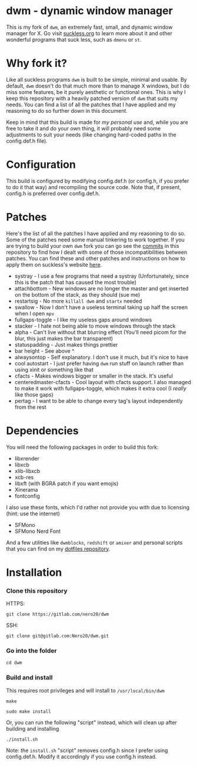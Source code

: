# dwm - dynamic window manager
This is my fork of `dwm`, an extremely fast, small, and dynamic window manager for X. Go visit [suckless.org](https://suckless.org) to learn more about it and other wonderful programs that suck less, such as `dmenu` or `st`.

# Why fork it?
Like all suckless programs `dwm` is built to be simple, minimal and usable. By default, `dwm` doesn't do that much more than to manage X windows, but I do miss some features, be it purely aesthetic or functional ones. This is why I keep this repository with a heavily patched version of `dwm` that suits my needs. You can find a list of all the patches that I have applied and my reasoning to do so further down in this document.

Keep in mind that this build is made for *my personal use* and, while you are free to take it and do your own thing, it will probably need some adjustments to suit your needs (like changing hard-coded paths in the config.def.h file).

# Configuration
This build is configured by modifying config.def.h (or config.h, if you prefer to do it that way) and recompiling the source code. Note that, if present, config.h is preferred over config.def.h.

# Patches
Here's the list of all the patches I have applied and my reasoning to do so.
Some of the patches need some manual tinkering to work together. If you are trying to build your own `dwm` fork you can go see the [commits](https://gitlab.com/Nero20/dwm/-/commits/master) in this repository to find how I dealt with some of those incompatibilities between patches.
You can find these and other patches and instructions on how to apply them on suckless's website [here](https://dwm.suckless.org/patches/).

+ systray               - I use a few programs that need a systray (Unfortunately, since this is the patch that has caused the most trouble)
+ attachbottom          - New windows are no longer the master and get inserted on the bottom of the stack, as they should (sue me)
+ restartsig            - No more `killall dwm` and `startx` needed
+ swallow               - Now I don't have a useless terminal taking up half the screen when I open `mpv`
+ fullgaps-toggle       - I like my useless gaps around windows
+ stacker               - I hate not being able to move windows through the stack
+ alpha                 - Can't live without that blurring effect (You'll need picom for the blur, this just makes the bar transparent)
+ statuspadding         - Just makes things prettier
+ bar height            - See above ^
+ alwaysontop           - Self explanatory. I don't use it much, but it's nice to have
+ cool autostart        - I just prefer having `dwm` run stuff on launch rather than using xinit or something like that
+ cfacts                - Makes windows bigger or smaller in the stack. It's useful
+ centeredmaster-cfacts - Cool layout with cfacts support. I also managed to make it work with fullgaps-toggle, which makes it extra cool (I *really* like those gaps)
+ pertag                - I want to be able to change every tag's layout independently from the rest

# Dependencies
You will need the following packages in order to build this fork:

+ libxrender
+ libxcb
+ xlib-libxcb
+ xcb-res
+ libxft (with BGRA patch if you want emojis)
+ Xinerama
+ fontconfig

I also use these fonts, which I'd rather not provide you with due to licensing (hint: use the internet)

+ SFMono
+ SFMono Nerd Font

And a few utilities like `dwmblocks`, `redshift` or `amixer` and personal scripts that you can find on my [dotfiles repository](https://gitlab.com/Nero20/dotfiles-linux).

# Installation
### Clone this repository
HTTPS:

`git clone https://gitlab.com/nero20/dwm`

SSH:

`git clone git@gitlab.com:Nero20/dwm.git`

### Go into the folder
`cd dwm`

### Build and install
This requires root privileges and will install to `/usr/local/bin/dwm`

`make`

`sudo make install`

Or, you can run the following "script" instead, which will clean up after building and installing

`./install.sh`

Note: the `install.sh` "script" removes config.h since I prefer using config.def.h. Modify it accordingly if you use config.h instead.
